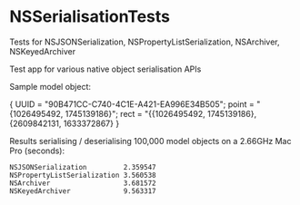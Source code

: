 NSSerialisationTests
====================

Tests for NSJSONSerialization, NSPropertyListSerialization, NSArchiver, NSKeyedArchiver

Test app for various native object serialisation APIs

Sample model object:

  {
      UUID = "90B471CC-C740-4C1E-A421-EA996E34B505";
      point = "{1026495492, 1745139186}";
      rect = "{{1026495492, 1745139186}, {2609842131, 1633372867}
  }

Results serialising / deserialising 100,000 model objects on a 2.66GHz Mac Pro (seconds):

    NSJSONSerialization         2.359547
    NSPropertyListSerialization 3.560538
    NSArchiver                  3.681572
    NSKeyedArchiver             9.563317
